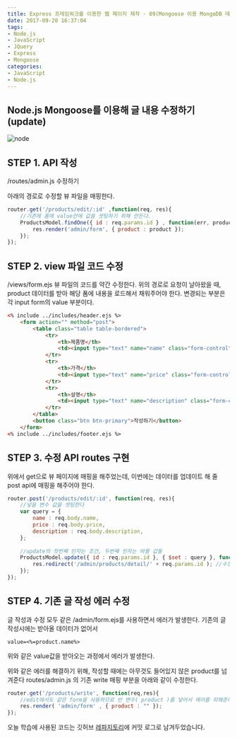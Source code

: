 ```yaml
---
title: Express 프레임워크를 이용한 웹 페이지 제작 - 09(Mongoose 이용 MongoDB 데이터 수정하기(update))
date: 2017-09-20 16:37:04
tags: 
- Node.js
- JavaScript
- JQuery
- Express
- Mongoose
categories: 
- JavaScript
- Node.js
---
```


## **Node.js Mongoose를 이용해 글 내용 수정하기(update)**

![node](/images/node.png)

## STEP 1. API 작성
/routes/admin.js 수정하기

아래의 경로로 수정할 뷰 파일을 매핑한다.
```javascript
router.get('/products/edit/:id' ,function(req, res){
    //기존에 폼에 value안에 값을 셋팅하기 위해 만든다.
    ProductsModel.findOne({ id : req.params.id } , function(err, product){
        res.render('admin/form', { product : product });
    });
});
```
## STEP 2. view 파일 코드 수정
/views/form.ejs 뷰 파일의 코드를 약간 수정한다.
위의 경로로 요청이 날아왔을 때, product 데이터를 받아
해당 폼에 내용을 로드해서 채워주어야 한다.
변경되는 부분은 각 input form의 value 부분이다.

```html
<% include ../includes/header.ejs %>
    <form action="" method="post">
        <table class="table table-bordered">
            <tr>
                <th>제품명</th>
                <td><input type="text" name="name" class="form-control"  value="<%=product.name%>"/></td>
            </tr>
            <tr>
                <th>가격</th>
                <td><input type="text" name="price" class="form-control" value="<%=product.price%>"/></td>
            </tr>
            <tr>
                <th>설명</th>
                <td><input type="text" name="description" class="form-control" value="<%=product.description%>"/></td>
            </tr>
        </table>
        <button class="btn btn-primary">작성하기</button>
    </form>
<% include ../includes/footer.ejs %>
```

## STEP 3. 수정 API routes 구현

위에서 get으로 뷰 페이지에 매핑을 해주었는데, 이번에는
데이터를 업데이트 해 줄 post api에 매핑을 해주어야 한다.

```javascript
router.post('/products/edit/:id', function(req, res){
    //넣을 변수 값을 셋팅한다
    var query = {
        name : req.body.name,
        price : req.body.price,
        description : req.body.description,
    };
 
    //update의 첫번째 인자는 조건, 두번째 인자는 바뀔 값들
    ProductsModel.update({ id : req.params.id }, { $set : query }, function(err){
        res.redirect('/admin/products/detail/' + req.params.id ); //수정후 본래보던 상세페이지로 이동
    });
});
```

## STEP 4. 기존 글 작성 에러 수정
글 작성과 수정 모두 같은 /admin/form.ejs를 사용하면서
에러가 발생한다.
기존의 글 작성시에는 받아올 데이터가 없어서 
```
value=<%=product.name%>
```
위와 같은 value값을 받아오는 과정에서 에러가 발생한다.

위와 같은 에러를 해결하기 위해, 작성할 때에는 아무것도 들어있지 않은 product를 넘겨준다
routes/admin.js 의 기존 write 매핑 부분을 아래와 같이 수정한다.

```javascript
router.get('/products/write', function(req,res){
    //edit에서도 같은 form을 사용하므로 빈 변수( product )를 넣어서 에러를 피해준다
    res.render( 'admin/form' , { product : "" }); 
});
```

오늘 학습에 사용된 코드는 깃허브 [레파지토리](https://github.com/xmfpes/node-project/commit/7a5f38bbce64f0fdbe63a1680bf9e77eb25bdd9c)에 커밋 로그로 남겨두었습니다.